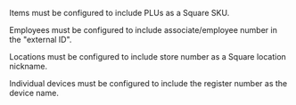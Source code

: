 Items must be configured to include PLUs as a Square SKU.

Employees must be configured to include associate/employee number in the "external ID".

Locations must be configured to include store number as a Square location nickname.

Individual devices must be configured to include the register number as the device name.